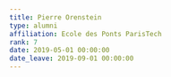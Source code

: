 ```yaml
---
title: Pierre Orenstein
type: alumni
affiliation: Ecole des Ponts ParisTech
rank: 7
date: 2019-05-01 00:00:00
date_leave: 2019-09-01 00:00:00
---
```


